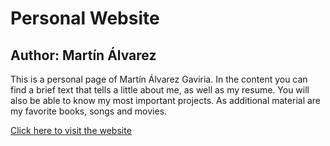 # Personal Website
## Author: Martín Álvarez

This is a personal page of Martín Álvarez Gaviria. In the content you can find a brief text that tells a little about me, as well as my resume. You will also be able to know my most important projects. As additional material are my favorite books, songs and movies.

[Click here to visit the website](https://malvarezg1.github.io)
